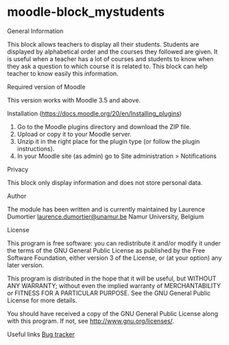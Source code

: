 # moodle-block_mystudents

General Information

This block allows teachers to display all their students. 
Students are displayed by alphabetical order and the courses they followed are given.
It is useful when a teacher has a lot of courses and students to know when they ask a question to which course it is related to. 
This block can help teacher to know easily this information.

Required version of Moodle

This version works with Moodle 3.5 and above.

Installation (https://docs.moodle.org/20/en/Installing_plugins)

1. Go to the Moodle plugins directory and download the ZIP file.
2. Upload or copy it to your Moodle server.
3. Unzip it in the right place for the plugin type (or follow the plugin instructions).
4. In your Moodle site (as admin) go to Site administration > Notifications

Privacy

This block only display information and does not store personal data.

Author

The module has been written and is currently maintained by Laurence Dumortier laurence.dumortier@unamur.be 
Namur University, Belgium


License

This program is free software: you can redistribute it and/or modify it under the terms of the GNU General Public License as published by the Free Software Foundation, either version 3 of the License, or (at your option) any later version.

This program is distributed in the hope that it will be useful, but WITHOUT ANY WARRANTY; without even the implied warranty of MERCHANTABILITY or FITNESS FOR A PARTICULAR PURPOSE. See the GNU General Public License for more details.

You should have received a copy of the GNU General Public License along with this program. If not, see http://www.gnu.org/licenses/.

Useful links
<a href="https://github.com/cellule-tice/moodle-block_mystudents/issues">Bug tracker </a>